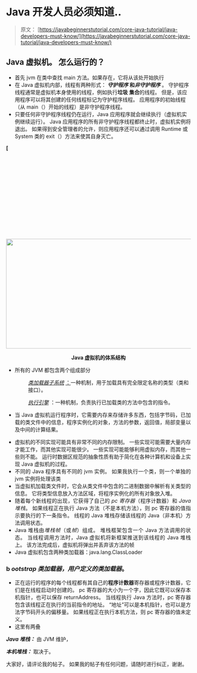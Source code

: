 # Java 开发人员必须知道..

> 原文： [https://javabeginnerstutorial.com/core-java-tutorial/java-developers-must-know/](https://javabeginnerstutorial.com/core-java-tutorial/java-developers-must-know/)

## Java 虚拟机。 怎么运行的？

*   首先 jvm 在类中查找 main 方法。如果存在，它将从该处开始执行
*   在 Java 虚拟机内部，线程有两种形式： ***守护程序*** **和*非守护程序*** 。 守护程序线程通常是虚拟机本身使用的线程，例如执行**垃圾** **集合**的线程。 但是，该应用程序可以将其创建的任何线程标记为守护程序线程。 应用程序的初始线程（从 main（）开始的线程）是非守护程序线程。
*   只要任何非守护程序线程仍在运行，Java 应用程序就会继续执行（虚拟机实例继续运行）。 Java 应用程序的所有非守护程序线程都终止时，虚拟机实例将退出。 如果得到安全管理者的允许，则应用程序还可以通过调用 Runtime 或 System 类的 exit（）方法来使其自身灭亡。

**[** ![](data:image/svg+xml,%3Csvg%20xmlns='http://www.w3.org/2000/svg'%20viewBox='0%200%20670%20299'%3E%3C/svg%3E)

<noscript><img alt="" height="299" src="img/84ced9a2cb730f97cce54806e6a7946b.png" width="670"/><p align="center"><strong> </strong></p><p align="center"><strong> Java 虚拟机的体系结构</strong></p><ul class="check"><li>所有的 JVM 都包含两个组成部分</li></ul><p style="padding-left: 60px;"><em> <span style="text-decoration: underline;">类加载器子系统</span> </em> <span style="text-decoration: underline;">：</span>一种机制，用于加载具有完全限定名称的类型（类和接口）。</p><p style="padding-left: 60px;"><em> <span style="text-decoration: underline;">执行引擎</span> </em>：一种机制，负责执行已加载类的方法中包含的指令。</p><ul class="check"><li style="text-align: justify;">当 Java 虚拟机运行程序时，它需要内存来存储许多东西，包括字节码，已加载的类文件中的信息，程序实例化的对象，方法的参数，返回值，局部变量以及中间的计算结果。</li></ul><ul class="check"><li style="text-align: justify;">虚拟机的不同实现可能具有非常不同的内存限制。 一些实现可能需要大量内存才能工作，而其他实现可能很少。 一些实现可能能够利用虚拟内存，而其他一些则不能。 运行时数据区规范的抽象性质有助于简化在各种计算机和设备上实现 Java 虚拟机的过程。</li><li style="text-align: justify;">不同的 Java 程序具有不同的 jvm 实例。 如果我执行一个类，则一个单独的 jvm 实例将处理该类</li><li style="text-align: justify;">当虚拟机加载类文件时，它会从类文件中包含的二进制数据中解析有关类型的信息。 它将类型信息放入方法区域，将程序实例化的所有对象放入堆。</li><li style="text-align: justify;">随着每个新线程的出现，它获得了自己的<em> pc 寄存器</em>（程序计数器）和<em> Java 堆栈</em>。 如果线程正在执行 Java 方法（不是本机方法），则 pc 寄存器的值指示要执行的下一条指令。 线程的 Java 堆栈存储该线程的 Java（非本机）方法调用状态。</li><li style="text-align: justify;">Java 堆栈由<em>堆栈帧</em>（或<em>帧</em>）组成。 堆栈框架包含一个 Java 方法调用的状态。 当线程调用方法时，Java 虚拟机将新框架推送到该线程的 Java 堆栈上。 该方法完成后，虚拟机将弹出并丢弃该方法的帧</li><li style="text-align: justify;">Java 虚拟机包含两种类加载器：java.lang.ClassLoader</li></ul><h3>b <em> ootstrap 类加载器，用户定义的类加载器</em>。</h3><ul class="check"><li style="text-align: justify;">正在运行的程序的每个线程都有其自己的<strong>程序计数器</strong>寄存器或程序计数器，它们是在线程启动时创建的。 pc 寄存器的大小为一个字，因此它既可以保存本机指针，也可以保存 returnAddress。 当线程执行 Java 方法时，pc 寄存器包含该线程正在执行的当前指令的地址。 “地址”可以是本机指针，也可以是方法字节码开头的偏移量。 如果线程正在执行本机方法，则 pc 寄存器的值未定义。</li><li>这里有两叠</li></ul><p><em> <strong> Java 堆栈：</strong> </em>由 JVM 维护，</p><p><em> <strong>本机堆栈：</strong> </em>取决于。</p><p>大家好，请评论我的帖子。 如果我的帖子有任何问题，请随时进行纠正，谢谢。</p><p> </p> </body> </html></noscript>